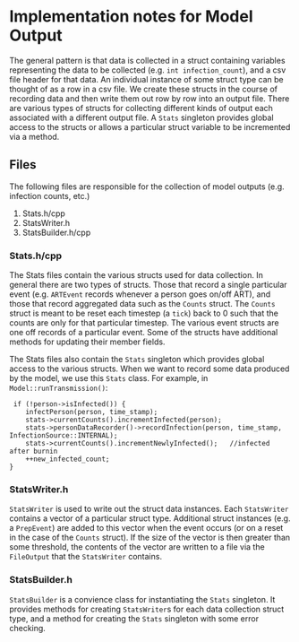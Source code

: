 # Implementation notes for Model Output 

The general pattern is that data is collected in a struct containing variables representing the data to be collected (e.g. `int infection_count`), and a csv file header for that data.
An individual instance of some struct type can be thought of as a row in a csv file. We
create these structs in the course of recording data and then write them out row by row
into an output file. There are various types of structs for collecting different kinds of output each associated with a different output file. A `Stats` singleton provides global access to the structs or allows a particular struct variable to be incremented via a method.

## Files

The following files are responsible for the collection of model outputs (e.g. infection counts, etc.)

1. Stats.h/cpp
2. StatsWriter.h
3. StatsBuilder.h/cpp

### Stats.h/cpp

The Stats files contain the various structs used for data collection. In general there are two types of structs. Those that record a single particular event (e.g. `ARTEvent` records whenever a person goes on/off ART), and those that record aggregated data such as the 
`Counts` struct. The `Counts` struct is meant to be reset each timestep (a `tick`) back to 0 such that the counts are only for that particular timestep. The various event structs are one off records of a particular event. Some of the structs have additional methods for 
updating their member fields.

The Stats files also contain the `Stats` singleton which provides global access to the
various structs. When we want to record some data produced by the model, we use this `Stats` class. For example, in `Model::runTransmission()`:

```
 if (!person->isInfected()) {
    infectPerson(person, time_stamp);
    stats->currentCounts().incrementInfected(person);
    stats->personDataRecorder()->recordInfection(person, time_stamp, InfectionSource::INTERNAL);
    stats->currentCounts().incrementNewlyInfected();   //infected after burnin     
    ++new_infected_count;
}
```

### StatsWriter.h 

`StatsWriter` is used to write out the struct data instances. Each `StatsWriter` contains a vector of a particular struct type. Additional struct instances (e.g. a `PrepEvent`) are added
to this vector when the event occurs (or on a reset in the case of the `Counts` struct). If the size of the vector is then greater than some threshold, the contents of the vector are written to a file via the `FileOutput` that the `StatsWriter` contains. 

### StatsBuilder.h

`StatsBuilder` is a convience class for instantiating the `Stats` singleton. It provides methods for creating `StatsWriter`s for each data collection struct type, and a method
for creating the `Stats` singleton with some error checking.

